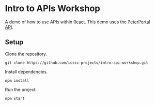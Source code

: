 # Intro to APIs Workshop

A demo of how to use APIs within [React](https://beta.reactjs.org/learn). This demo uses the [PeterPortal API](https://api.peterportal.org/).

## Setup

Clone the repository.
```
git clone https://github.com/icssc-projects/intro-api-workshop.git
```

Install dependencies.
```
npm install
```

Run the project.
```
npm start
```
